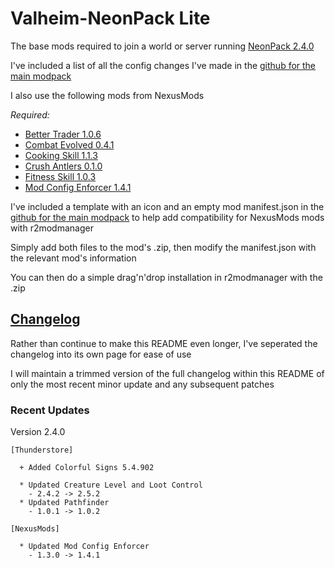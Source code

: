 # Valheim-NeonPack Lite

The base mods required to join a world or server running [NeonPack 2.4.0][neonpack]

I've included a list of all the config changes I've made in the [github for the main modpack][github-extras]

I also use the following mods from NexusMods

_Required:_

- [Better Trader 1.0.6][better-trader]
- [Combat Evolved 0.4.1][combat-evolved]
- [Cooking Skill 1.1.3][cooking-skill]
- [Crush Antlers 0.1.0][crush-antlers]
- [Fitness Skill 1.0.3][fitness-skill]
- [Mod Config Enforcer 1.4.1][mod-config-enforcer]

I've included a template with an icon and an empty mod manifest.json in the [github for the main modpack][github-extras] to help add compatibility for NexusMods mods with r2modmanager

Simply add both files to the mod's .zip, then modify the manifest.json with the relevant mod's information

You can then do a simple drag'n'drop installation in r2modmanager with the .zip

## [Changelog][changelog]

Rather than continue to make this README even longer, I've seperated the changelog into its own page for ease of use

I will maintain a trimmed version of the full changelog within this README of only the most recent minor update and any subsequent patches

### Recent Updates

Version 2.4.0

```text
[Thunderstore]

  + Added Colorful Signs 5.4.902

  * Updated Creature Level and Loot Control
    - 2.4.2 -> 2.5.2
  * Updated Pathfinder
    - 1.0.1 -> 1.0.2

[NexusMods]

  * Updated Mod Config Enforcer
    - 1.3.0 -> 1.4.1
```

[changelog]: https://github.com/NeonCarbide/Valheim-NeonPack-Lite/blob/master/CHANGELOG.md
[github-extras]: https://github.com/NeonCarbide/Valheim-NeonPack/tree/main/extras
[neonpack]: https://valheim.thunderstore.io/package/NeonCarbide/NeonPack/

<!-- Mod Links -->

[better-trader]: https://www.nexusmods.com/valheim/mods/433
[combat-evolved]: https://www.nexusmods.com/valheim/mods/301
[cooking-skill]: https://www.nexusmods.com/valheim/mods/483
[crush-antlers]: https://www.nexusmods.com/valheim/mods/590
[fish-food]: https://www.nexusmods.com/valheim/mods/531
[fitness-skill]: https://www.nexusmods.com/valheim/mods/388
[gathering-skill]: https://www.nexusmods.com/valheim/mods/342
[mod-config-enforcer]: https://www.nexusmods.com/valheim/mods/460
